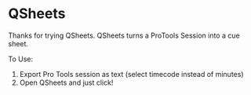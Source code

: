 # QSheets

Thanks for trying QSheets. QSheets turns a ProTools Session into a cue sheet. 

To Use:
1) Export Pro Tools session as text (select timecode instead of minutes)
2) Open QSheets and just click!
